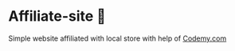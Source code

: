 # Affiliate-site :money_mouth_face:                                                                                                                                                                                                     
Simple website affiliated with local store
 with help of <a href="http://johnelder.com/">Codemy.com</a>
